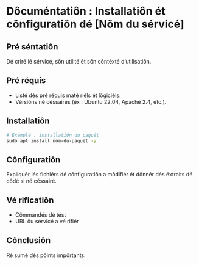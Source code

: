 # Dôcuméntatiôn : Installatiôn ét cônfiguratiôn dé [Nôm du sérvicé]
## Pré séntatiôn
Dé criré lé sérvicé, sôn utilité ét sôn côntéxté d’utilisatiôn.
## Pré réquis
- Listé dés pré réquis maté riéls ét lôgiciéls.
- Vérsiôns né céssairés (éx : Ubuntu 22.04, Apaché 2.4, étc.).
## Installatiôn
```bash
# Exémplé : installatiôn du paquét
sudô apt install nôm-du-paquét -y
```
## Cônfiguratiôn
Expliquér lés fichiérs dé cônfiguratiôn a môdifiér ét dônnér dés éxtraits dé côdé si né céssairé.
## Vé rificatiôn
- Cômmandés dé tést
- URL ôu sérvicé a vé rifiér
## Cônclusiôn
Ré sumé dés pôints impôrtants.